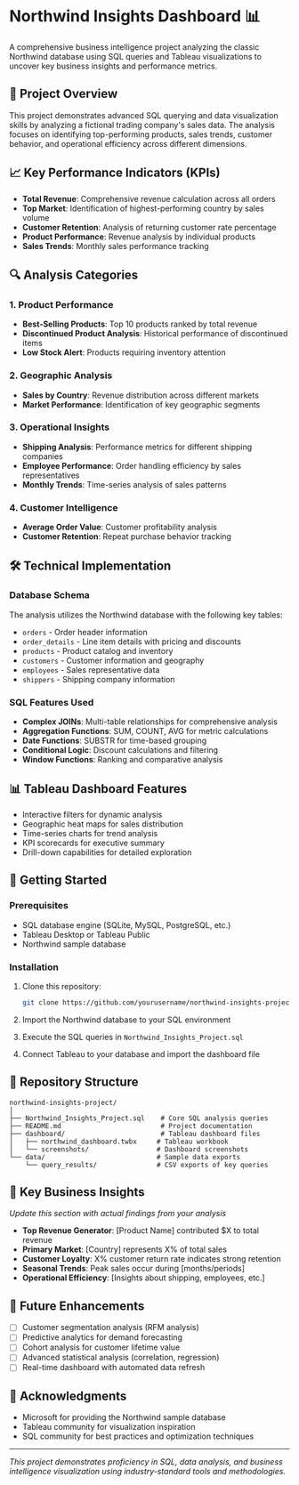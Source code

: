 # Northwind Insights Dashboard 📊

A comprehensive business intelligence project analyzing the classic Northwind database using SQL queries and Tableau visualizations to uncover key business insights and performance metrics.

## 🎯 Project Overview

This project demonstrates advanced SQL querying and data visualization skills by analyzing a fictional trading company's sales data. The analysis focuses on identifying top-performing products, sales trends, customer behavior, and operational efficiency across different dimensions.

## 📈 Key Performance Indicators (KPIs)

- **Total Revenue**: Comprehensive revenue calculation across all orders
- **Top Market**: Identification of highest-performing country by sales volume  
- **Customer Retention**: Analysis of returning customer rate percentage
- **Product Performance**: Revenue analysis by individual products
- **Sales Trends**: Monthly sales performance tracking

## 🔍 Analysis Categories

### 1. Product Performance
- **Best-Selling Products**: Top 10 products ranked by total revenue
- **Discontinued Product Analysis**: Historical performance of discontinued items
- **Low Stock Alert**: Products requiring inventory attention

### 2. Geographic Analysis  
- **Sales by Country**: Revenue distribution across different markets
- **Market Performance**: Identification of key geographic segments

### 3. Operational Insights
- **Shipping Analysis**: Performance metrics for different shipping companies
- **Employee Performance**: Order handling efficiency by sales representatives
- **Monthly Trends**: Time-series analysis of sales patterns

### 4. Customer Intelligence
- **Average Order Value**: Customer profitability analysis
- **Customer Retention**: Repeat purchase behavior tracking

## 🛠️ Technical Implementation

### Database Schema
The analysis utilizes the Northwind database with the following key tables:
- `orders` - Order header information
- `order_details` - Line item details with pricing and discounts
- `products` - Product catalog and inventory
- `customers` - Customer information and geography
- `employees` - Sales representative data
- `shippers` - Shipping company information

### SQL Features Used
- **Complex JOINs**: Multi-table relationships for comprehensive analysis
- **Aggregation Functions**: SUM, COUNT, AVG for metric calculations
- **Date Functions**: SUBSTR for time-based grouping
- **Conditional Logic**: Discount calculations and filtering
- **Window Functions**: Ranking and comparative analysis

## 📊 Tableau Dashboard Features
- Interactive filters for dynamic analysis
- Geographic heat maps for sales distribution
- Time-series charts for trend analysis
- KPI scorecards for executive summary
- Drill-down capabilities for detailed exploration

## 🚀 Getting Started

### Prerequisites
- SQL database engine (SQLite, MySQL, PostgreSQL, etc.)
- Tableau Desktop or Tableau Public
- Northwind sample database

### Installation
1. Clone this repository:
   ```bash
   git clone https://github.com/yourusername/northwind-insights-project.git
   ```

2. Import the Northwind database to your SQL environment

3. Execute the SQL queries in `Northwind_Insights_Project.sql`

4. Connect Tableau to your database and import the dashboard file

## 📁 Repository Structure

```
northwind-insights-project/
│
├── Northwind_Insights_Project.sql    # Core SQL analysis queries
├── README.md                         # Project documentation
├── dashboard/                        # Tableau dashboard files
│   ├── northwind_dashboard.twbx     # Tableau workbook
│   └── screenshots/                 # Dashboard screenshots
└── data/                            # Sample data exports
    └── query_results/               # CSV exports of key queries
```

## 🎯 Key Business Insights

*Update this section with actual findings from your analysis*

- **Top Revenue Generator**: [Product Name] contributed $X to total revenue
- **Primary Market**: [Country] represents X% of total sales
- **Customer Loyalty**: X% customer return rate indicates strong retention
- **Seasonal Trends**: Peak sales occur during [months/periods]
- **Operational Efficiency**: [Insights about shipping, employees, etc.]

## 🔧 Future Enhancements

- [ ] Customer segmentation analysis (RFM analysis)
- [ ] Predictive analytics for demand forecasting
- [ ] Cohort analysis for customer lifetime value
- [ ] Advanced statistical analysis (correlation, regression)
- [ ] Real-time dashboard with automated data refresh

## 🙏 Acknowledgments

- Microsoft for providing the Northwind sample database
- Tableau community for visualization inspiration
- SQL community for best practices and optimization techniques

---

*This project demonstrates proficiency in SQL, data analysis, and business intelligence visualization using industry-standard tools and methodologies.*
